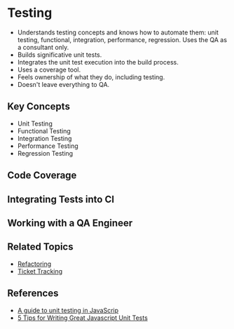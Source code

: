 # Testing

* Understands testing concepts and knows how to automate them: unit testing, functional, integration, performance, regression. Uses the QA as a consultant only.
* Builds significative unit tests.
* Integrates the unit test execution into the build process.
* Uses a coverage tool.
* Feels ownership of what they do, including testing.
* Doesn't leave everything to QA.

## Key Concepts

* Unit Testing
* Functional Testing
* Integration Testing
* Performance Testing
* Regression Testing

## Code Coverage

## Integrating Tests into CI

## Working with a QA Engineer

## Related Topics

* [Refactoring](/best-practices.md#refactoring)
* [Ticket Tracking](/ticket-tracking.md)

## References

* [A guide to unit testing in JavaScrip](https://github.com/mawrkus/js-unit-testing-guide)
* [5 Tips for Writing Great Javascript Unit Tests](https://medium.com/@yahelyechieli/5-tips-for-writing-great-javascript-unit-tests-86296ad2d997)
